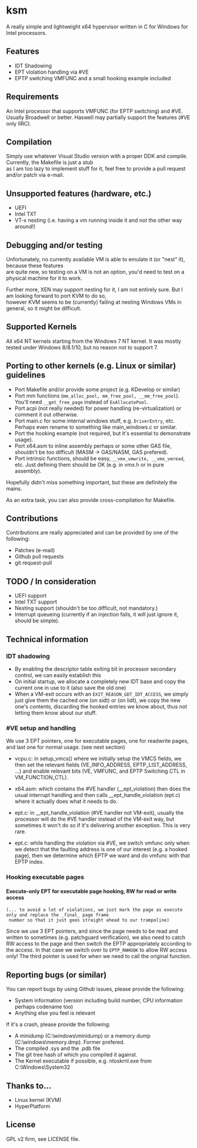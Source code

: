 # ksm

A really simple and lightweight x64 hypervisor written in C for Windows for Intel processors.

## Features

- IDT Shadowing
- EPT violation handling via #VE
- EPTP switching VMFUNC and a small hooking example included

## Requirements

An Intel processor that supports VMFUNC (for EPTP switching) and #VE.  Usually Broadwell or better.  Haswell may partially support the features (#VE only IIRC).

## Compilation

Simply use whatever Visual Studio version with a proper DDK and compile.  Currently, the Makefile is just a stub  
as I am too lazy to implement stuff for it, feel free to provide a pull request and/or patch via e-mail.

## Unsupported features (hardware, etc.)

- UEFI
- Intel TXT
- VT-x nesting (i.e. having a vm running inside it and not the other way around!)

## Debugging and/or testing

Unfortunately, no currently available VM is able to emulate it (or "nest" it), because these features  
are quite new, so testing on a VM is not an option, you'd need to test on a physical machine for it to work.  

Further more, XEN may support nesting for it, I am not entirely sure.  But I am looking forward to port KVM to do so,  
however KVM seems to be (currently) failing at nesting Windows VMs in general, so it might be difficult.

## Supported Kernels

All x64 NT kernels starting from the Windows 7 NT kernel.  It was mostly tested under Windows 8/8.1/10, but no reason not to support 7.

## Porting to other kernels (e.g. Linux or similar) guidelines

- Port Makefile and/or provide some project (e.g. KDevelop or similar)
- Port mm functions (`mm_alloc_pool, mm_free_pool, __mm_free_pool`).  You'll need `__get_free_page` instead of `ExAllocatePool`.
- Port acpi (not really needed) for power handling (re-virtualization) or comment it out otherwise.
- Port main.c for some internal windows stuff, e.g. `DriverEntry`, etc.  Perhaps even rename to something like main_windows.c or similar.
- Port the hooking example (not required, but it's essential to demonstrate usage).
- Port x64.asm to inline assembly perhaps or some other GAS file, shouldn't be too difficult (MASM -> GAS/NASM, GAS prefered).
- Port intrinsic functions, should be easy, `__vmx_vmwrite, __vmx_vmread`, etc.  Just defining them should be OK (e.g.
														  in
														  vmx.h
														  or in
														  pure
														  assembly).

Hopefully didn't miss something important, but these are definitely the mains.

As an extra task, you can also provide cross-compilation for Makefile.

## Contributions

Contributions are really appreciated and can be provided by one of the following:

- Patches (e-mail)
- Github pull requests
- git request-pull

## TODO / In consideration

- UEFI support
- Intel TXT support
- Nesting support (shouldn't be too difficult, not mandatory.)
- Interrupt queueing (currently if an injection fails, it will just ignore it, should be simple).

## Technical information

### IDT shadowing

- By enabling the descriptor table exiting bit in processor secondary control, we can easily establish this
- On initial startup, we allocate a completely new IDT base and copy the current one in use to it (also save the old
												   one)
- When a VM-exit occurs with an `EXIT_REASON_GDT_IDT_ACCESS`, we simply just give them the cached one (on sidt) or (on
														  lidt),
	we copy the new one's contents, discarding the hooked entries we know about, thus not letting them know about
	our stuff.

### #VE setup and handling

We use 3 EPT pointers, one for executable pages, one for readwrite pages, and last one for normal usage.  (see next
													   section)

- vcpu.c: in setup_vmcs() where we initially setup the VMCS fields, we then set the relevant fields (VE_INFO_ADDRESS,
													EPTP_LIST_ADDRESS,
													...) and enable
relevant bits (VE, VMFUNC, and EPTP Switching CTL in VM_FUNCTION_CTL).

- x64.asm: which contains the #VE handler (__ept_violation) then does the usual interrupt handling and then calls
	__ept_handle_violation (ept.c) where it actually does what it needs to do.
- ept.c: in __ept_handle_violation (#VE handler not VM-exit), usually the processor will do the #VE handler instead of
	the VM-exit way, but sometimes it won't do so if it's delivering another exception.  This is very rare.
- ept.c: while handling the violation via #VE, we switch vmfunc only when we detect that the faulting address is one of
	our interest (e.g. a hooked page), then we determine which EPTP we want and do vmfunc with that EPTP index.

### Hooking executable pages

#### Execute-only EPT for executable page hooking, RW for read or write access

	(... to avoid a lot of violations, we just mark the page as execute only and replace the _final_ page frame
	 number so that it just goes straight ahead to our trampoline)
Since we use 3 EPT pointers, and since the page needs to be read and written to sometimes (e.g. patchguard
											   verification),
      we also need to catch RW access to the page and then switch the EPTP appropriately according to
      the access.  In that case we switch over to `EPTP_RWHOOK` to allow RW access only!
	The third pointer is used for when we need to call the original function.

## Reporting bugs (or similar)

You can report bugs by using Github issues, please provide the following:

- System information (version including build number, CPU information perhaps codename too)
- Anything else you feel is relevant

If it's a crash, please provide the following:

- A minidump (C:\windows\minidump) or a memory dump (C:\windows\memory.dmp).  Former prefered.
- The compiled .sys and the .pdb file
- The git tree hash of which you compiled it against.
- The Kernel executable if possible, e.g. ntoskrnl.exe from C:\Windows\System32


## Thanks to...

- Linux kernel (KVM)
- HyperPlatform

## License

GPL v2 firm, see LICENSE file.
